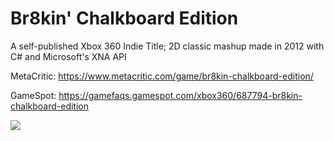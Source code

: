 # Br8kin' Chalkboard Edition

A self-published Xbox 360 Indie Title; 2D classic mashup made in 2012 with C# and Microsoft's XNA API

MetaCritic: https://www.metacritic.com/game/br8kin-chalkboard-edition/

GameSpot: https://gamefaqs.gamespot.com/xbox360/687794-br8kin-chalkboard-edition

[![](https://img.youtube.com/vi/Y_2q5Xdd2j8/0.jpg)](https://www.youtube.com/watch?v=Y_2q5Xdd2j8)
